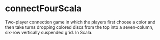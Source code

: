 # connectFourScala
Two-player connection game in which the players first choose a color and then take turns dropping colored discs from the top into a seven-column, six-row vertically suspended grid. In Scala.

